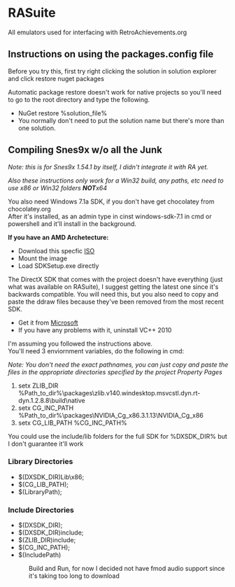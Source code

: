 RASuite
=======

All emulators used for interfacing with RetroAchievements.org


<h2>Instructions on using the packages.config file</h2>
<p>Before you try this, first try right clicking the solution in solution explorer and click restore nuget packages</p>
<p>Automatic package restore doesn't work for native projects so you'll need to go to the root directory and type the following.</p>
<ul>
	<li>NuGet restore %solution_file%</li>
	<li>You normally don't need to put the solution name but there's more than one solution.</li>
</ul>


<h2>Compiling Snes9x w/o all the Junk </h2>
<p><i>Note: this is for Snes9x 1.54.1 by itself, I didn't integrate it with RA yet.</i></p>
<em>Also these instructions only work for a Win32 build, any paths, etc need to use x86 or Win32 folders <strong>NOT</strong>x64</em>
<p>
	You also need Windows 7.1a SDK, if you don't have get chocolatey from chocolatey.org<br />
	After it's installed, as an admin type in cinst windows-sdk-7.1 in cmd or powershell and it'll install in the background.<br />
</p>

<p><strong>If you have an AMD Archetecture:</strong></p>
<ul>
	<li>Download this specfic <a href="http://download.microsoft.com/download/F/1/0/F10113F5-B750-4969-A255-274341AC6BCE/GRMSDKX_EN_DVD.iso">ISO</a></li>
	<li>Mount the image</li>
	<li>Load SDKSetup.exe directly</li>
</ul>


<p>The DirectX SDK that comes with the project doesn't have everything (just what was available on RASuite), I suggest getting the latest one since it's backwards compatible. You will need this, but you also need to copy and paste the ddraw files because they've been removed from the most recent SDK.</p>
<ul>
	<li>Get it from <a href="https://download.microsoft.com/download/A/E/7/AE743F1F-632B-4809-87A9-AA1BB3458E31/DXSDK_Jun10.exe" >Microsoft</a></li>
	<li>If you have any problems with it, uninstall VC++ 2010</li>
</ul>


<p>
	I'm assuming you followed the instructions above.<br />
	You'll need 3 enviornment variables, do the following in cmd:
</p>
<em>Note: You don't need the exact pathnames, you can just copy and paste the files in the appropriate directories specified by the project Property Pages</em>
<ol>
	<li>setx ZLIB_DIR %Path_to_dir%\packages\zlib.v140.windesktop.msvcstl.dyn.rt-dyn.1.2.8.8\build\native</li>
	<li>setx CG_INC_PATH %Path_to_dir%\packages\NVIDIA_Cg_x86.3.1.13\NVIDIA_Cg_x86</li>
	<li>setx CG_LIB_PATH %CG_INC_PATH%</li>
</ol>
<p>You could use the include/lib folders for the full SDK for %DXSDK_DIR% but I don't guarantee it'll work</p>

<h3>Library Directories</h3>
<ul>
	<li>$(DXSDK_DIR)Lib\x86;</li>
	<li>$(CG_LIB_PATH);</li>
	<li>$(LibraryPath);</li>
</ul>

<h3>Include Directories</h3>
<ul>
	<li>$(DXSDK_DIR);</li>
	<li>$(DXSDK_DIR)include;</li>
	<li>$(ZLIB_DIR)include;</li>
	<li>$(CG_INC_PATH);</li>
	<li>$(IncludePath)</li>
<ul>

Build and Run, for now I decided not have fmod audio support since it's taking too long to download
